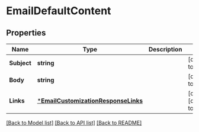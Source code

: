 # EmailDefaultContent

## Properties
Name | Type | Description | Notes
------------ | ------------- | ------------- | -------------
**Subject** | **string** |  | [default to null]
**Body** | **string** |  | [default to null]
**Links** | [***EmailCustomizationResponseLinks**](EmailCustomizationResponse__links.md) |  | [optional] [default to null]

[[Back to Model list]](../README.md#documentation-for-models) [[Back to API list]](../README.md#documentation-for-api-endpoints) [[Back to README]](../README.md)

